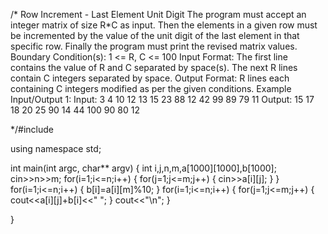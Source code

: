 
/*
Row Increment - Last Element Unit Digit
The program must accept an integer matrix of size R*C as input. Then the elements in a given row must be incremented by the value of the unit
digit of the last element in that specific row. Finally the program must print the revised matrix values.
Boundary Condition(s):
1 <= R, C <= 100
Input Format:
The first line contains the value of R and C separated by space(s).
The next R lines contain C integers separated by space.
Output Format:
R lines each containing C integers modified as per the given conditions.
Example Input/Output 1:
Input:
3 4
10 12 13 15
23 88 12 42
99 89 79 11
Output:
15 17 18 20
25 90 14 44
100 90 80 12

*/#include <iostream>
 
using namespace std;

int main(int argc, char** argv)
{
    int i,j,n,m,a[1000][1000],b[1000];
    cin>>n>>m;
    for(i=1;i<=n;i++)
    {
        for(j=1;j<=m;j++)
        {
            cin>>a[i][j];
        }
    }
    for(i=1;i<=n;i++)
    {
        b[i]=a[i][m]%10;
    }
    for(i=1;i<=n;i++)
    {
        for(j=1;j<=m;j++)
        {
            cout<<a[i][j]+b[i]<<" ";
        }
        cout<<"\n";
    }


}
